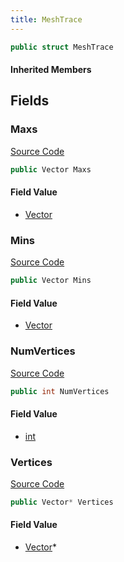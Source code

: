 ```yaml
---
title: MeshTrace
---
```


```csharp
public struct MeshTrace
```

#### Inherited Members

## Fields

### Maxs

[Source Code](https://github.com/swiftly-solution/swiftlys2/blob/main/managed/src/SwiftlyS2.Shared/Natives/Structs/Ray_t.cs#L39)

```csharp
public Vector Maxs
```

#### Field Value

- [Vector](/docs/api/shared/natives/vector)

### Mins

[Source Code](https://github.com/swiftly-solution/swiftlys2/blob/main/managed/src/SwiftlyS2.Shared/Natives/Structs/Ray_t.cs#L38)

```csharp
public Vector Mins
```

#### Field Value

- [Vector](/docs/api/shared/natives/vector)

### NumVertices

[Source Code](https://github.com/swiftly-solution/swiftlys2/blob/main/managed/src/SwiftlyS2.Shared/Natives/Structs/Ray_t.cs#L41)

```csharp
public int NumVertices
```

#### Field Value

- [int](https://learn.microsoft.com/dotnet/api/system.int32)

### Vertices

[Source Code](https://github.com/swiftly-solution/swiftlys2/blob/main/managed/src/SwiftlyS2.Shared/Natives/Structs/Ray_t.cs#L40)

```csharp
public Vector* Vertices
```

#### Field Value

- [Vector](/docs/api/shared/natives/vector)*

